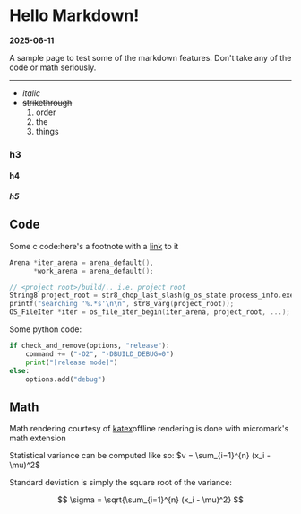 # Hello Markdown!

**<time id="publish-date">2025-06-11</time>**

A sample page to test some of the markdown features. Don't take any of the code
or math seriously.

<hr/>

- *italic*
- ~~strikethrough~~
    1. order
    1. the
    1. things

### h3
#### h4
##### h5

## Code

Some c code:<fn>here's a footnote with a [link](https://github.com/beaumccartney/root_c/blob/main/metagen/metagen_main.c) to it</fn>

```c
Arena *iter_arena = arena_default(),
      *work_arena = arena_default();

// <project root>/build/.. i.e. project root
String8 project_root = str8_chop_last_slash(g_os_state.process_info.exe_folder);
printf("searching '%.*s'\n\n", str8_varg(project_root));
OS_FileIter *iter = os_file_iter_begin(iter_arena, project_root, ...);
```

Some python code:

```python
if check_and_remove(options, "release"):
    command += ("-O2", "-DBUILD_DEBUG=0")
    print("[release mode]")
else:
    options.add("debug")
```

## Math

Math rendering courtesy of [katex](katex.org)<fn>offline rendering is done with micromark's math extension</fn>

Statistical variance can be computed like so: $v = \sum_{i=1}^{n} (x_i - \mu)^2$

Standard deviation is simply the square root of the variance:

$$
\sigma = \sqrt{\sum_{i=1}^{n} (x_i - \mu)^2}
$$

